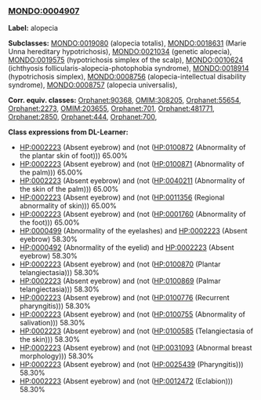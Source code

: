 
### [MONDO:0004907](http://purl.obolibrary.org/obo/MONDO_0004907)
**Label:** alopecia

**Subclasses:** [MONDO:0019080](http://purl.obolibrary.org/obo/MONDO_0019080) (alopecia totalis), [MONDO:0018631](http://purl.obolibrary.org/obo/MONDO_0018631) (Marie Unna hereditary hypotrichosis), [MONDO:0021034](http://purl.obolibrary.org/obo/MONDO_0021034) (genetic alopecia), [MONDO:0019575](http://purl.obolibrary.org/obo/MONDO_0019575) (hypotrichosis simplex of the scalp), [MONDO:0010624](http://purl.obolibrary.org/obo/MONDO_0010624) (ichthyosis follicularis-alopecia-photophobia syndrome), [MONDO:0018914](http://purl.obolibrary.org/obo/MONDO_0018914) (hypotrichosis simplex), [MONDO:0008756](http://purl.obolibrary.org/obo/MONDO_0008756) (alopecia-intellectual disability syndrome), [MONDO:0008757](http://purl.obolibrary.org/obo/MONDO_0008757) (alopecia universalis), 

**Corr. equiv. classes:** [Orphanet:90368](http://www.orpha.net/ORDO/Orphanet_90368), [OMIM:308205](http://purl.obolibrary.org/obo/OMIM_308205), [Orphanet:55654](http://www.orpha.net/ORDO/Orphanet_55654), [Orphanet:2273](http://www.orpha.net/ORDO/Orphanet_2273), [OMIM:203655](http://purl.obolibrary.org/obo/OMIM_203655), [Orphanet:701](http://www.orpha.net/ORDO/Orphanet_701), [Orphanet:481771](http://www.orpha.net/ORDO/Orphanet_481771), [Orphanet:2850](http://www.orpha.net/ORDO/Orphanet_2850), [Orphanet:444](http://www.orpha.net/ORDO/Orphanet_444), [Orphanet:700](http://www.orpha.net/ORDO/Orphanet_700), 

**Class expressions from DL-Learner:**

- [HP:0002223](http://purl.obolibrary.org/obo/HP_0002223) (Absent eyebrow) and (not ([HP:0100872](http://purl.obolibrary.org/obo/HP_0100872) (Abnormality of the plantar skin of foot))) 65.00%
- [HP:0002223](http://purl.obolibrary.org/obo/HP_0002223) (Absent eyebrow) and (not ([HP:0100871](http://purl.obolibrary.org/obo/HP_0100871) (Abnormality of the palm))) 65.00%
- [HP:0002223](http://purl.obolibrary.org/obo/HP_0002223) (Absent eyebrow) and (not ([HP:0040211](http://purl.obolibrary.org/obo/HP_0040211) (Abnormality of the skin of the palm))) 65.00%
- [HP:0002223](http://purl.obolibrary.org/obo/HP_0002223) (Absent eyebrow) and (not ([HP:0011356](http://purl.obolibrary.org/obo/HP_0011356) (Regional abnormality of skin))) 65.00%
- [HP:0002223](http://purl.obolibrary.org/obo/HP_0002223) (Absent eyebrow) and (not ([HP:0001760](http://purl.obolibrary.org/obo/HP_0001760) (Abnormality of the foot))) 65.00%
- [HP:0000499](http://purl.obolibrary.org/obo/HP_0000499) (Abnormality of the eyelashes) and [HP:0002223](http://purl.obolibrary.org/obo/HP_0002223) (Absent eyebrow) 58.30%
- [HP:0000492](http://purl.obolibrary.org/obo/HP_0000492) (Abnormality of the eyelid) and [HP:0002223](http://purl.obolibrary.org/obo/HP_0002223) (Absent eyebrow) 58.30%
- [HP:0002223](http://purl.obolibrary.org/obo/HP_0002223) (Absent eyebrow) and (not ([HP:0100870](http://purl.obolibrary.org/obo/HP_0100870) (Plantar telangiectasia))) 58.30%
- [HP:0002223](http://purl.obolibrary.org/obo/HP_0002223) (Absent eyebrow) and (not ([HP:0100869](http://purl.obolibrary.org/obo/HP_0100869) (Palmar telangiectasia))) 58.30%
- [HP:0002223](http://purl.obolibrary.org/obo/HP_0002223) (Absent eyebrow) and (not ([HP:0100776](http://purl.obolibrary.org/obo/HP_0100776) (Recurrent pharyngitis))) 58.30%
- [HP:0002223](http://purl.obolibrary.org/obo/HP_0002223) (Absent eyebrow) and (not ([HP:0100755](http://purl.obolibrary.org/obo/HP_0100755) (Abnormality of salivation))) 58.30%
- [HP:0002223](http://purl.obolibrary.org/obo/HP_0002223) (Absent eyebrow) and (not ([HP:0100585](http://purl.obolibrary.org/obo/HP_0100585) (Telangiectasia of the skin))) 58.30%
- [HP:0002223](http://purl.obolibrary.org/obo/HP_0002223) (Absent eyebrow) and (not ([HP:0031093](http://purl.obolibrary.org/obo/HP_0031093) (Abnormal breast morphology))) 58.30%
- [HP:0002223](http://purl.obolibrary.org/obo/HP_0002223) (Absent eyebrow) and (not ([HP:0025439](http://purl.obolibrary.org/obo/HP_0025439) (Pharyngitis))) 58.30%
- [HP:0002223](http://purl.obolibrary.org/obo/HP_0002223) (Absent eyebrow) and (not ([HP:0012472](http://purl.obolibrary.org/obo/HP_0012472) (Eclabion))) 58.30%


